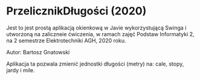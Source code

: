 # PrzelicznikDługości (2020)
Jest to jest prostą aplikacją okienkową w Javie wykorzystującą Swinga i utworzoną na zaliczneie ćwiczenia, w ramach zajęć Podstaw Informatyki 2, na 2 semestrze Elektrotechniki AGH, 2020 roku. 

Autor: Bartosz Gnatowski

Aplikacja ta pozwala zmienić jednostki długości (metry) na: cale, stopy, jardy i mile.
 